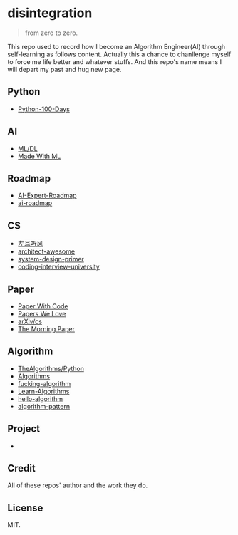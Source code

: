 # disintegration

> from zero to zero.

This repo used to record how I become an Algorithm Engineer(AI) through self-learning as follows content. Actually this a chance to chanllenge myself to force me life better and whatever stuffs. And this repo's name means I will depart my past and hug new page.


## Python

- [Python-100-Days](https://github.com/jackfrued/Python-100-Days) 

## AI

- [ML/DL](http://www.huaxiaozhuan.com)
- [Made With ML](https://madewithml.com)

## Roadmap

- [AI-Expert-Roadmap](https://github.com/AMAI-GmbH/AI-Expert-Roadmap)
- [ai-roadmap](https://github.com/apachecn/ai-roadmap)

## CS

- [左耳听风](https://time.geekbang.org/column/intro/48)
- [architect-awesome](https://github.com/xingshaocheng/architect-awesome)
- [system-design-primer](https://github.com/donnemartin/system-design-primer)
- [coding-interview-university](https://github.com/jwasham/coding-interview-university)

## Paper

- [Paper With Code](https://paperswithcode.com)
- [Papers We Love](https://paperswelove.org)
- [arXiv/cs](https://arxiv.org/list/cs/recent)
- [The Morning Paper](https://blog.acolyer.org)

## Algorithm 

- [TheAlgorithms/Python](https://github.com/TheAlgorithms/Python) 
- [Algorithms](https://github.com/williamfiset/Algorithms)
- [fucking-algorithm](https://github.com/labuladong/fucking-algorithm)
- [Learn-Algorithms](https://github.com/nonstriater/Learn-Algorithms)
- [hello-algorithm](https://github.com/geekxh/hello-algorithm)
- [algorithm-pattern](https://github.com/greyireland/algorithm-pattern)

## Project

- []() 


## Credit

All of these repos' author and the work they do.

## License

MIT.
